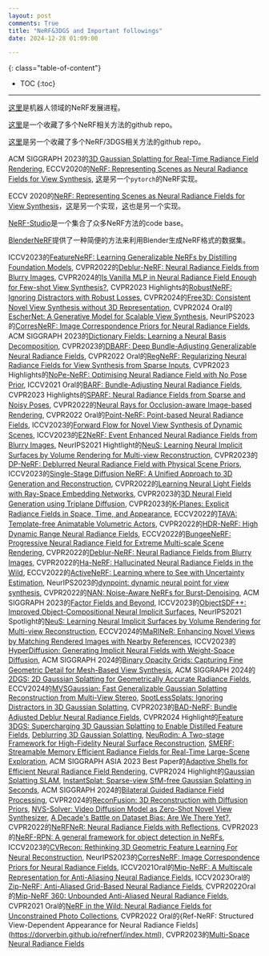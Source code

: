 ```yaml
---
layout: post
comments: True
title: "NeRF&3DGS and Important followings"
date: 2024-12-28 01:09:00

---
```


<!--more-->

{: class="table-of-content"}
* TOC
{:toc}

---

[这里](https://github.com/zubair-irshad/Awesome-Implicit-NeRF-Robotics)是机器人领域的NeRF发展进程。

[这里](https://github.com/visonpon/New-View-Synthesis)是一个收藏了多个NeRF相关方法的github repo。

[这里](https://github.com/yangjiheng/nerf_and_beyond_docs)是另一个收藏了多个NeRF/3DGS相关方法的github repo。

ACM SIGGRAPH 2023的[3D Gaussian Splatting for Real-Time Radiance Field Rendering](https://repo-sam.inria.fr/fungraph/3d-gaussian-splatting/), ECCV2020的[NeRF: Representing Scenes as Neural Radiance Fields for View Synthesis](https://github.com/yenchenlin/nerf-pytorch/tree/master), [这](https://github.com/bmild/nerf/tree/master)是另一个`pytorch`的NeRF实现。

ECCV 2020的[NeRF: Representing Scenes as Neural Radiance Fields for View Synthesis](https://www.matthewtancik.com/nerf)，[这](https://github.com/bmild/nerf)是另一个实现，[这](https://github.com/krrish94/nerf-pytorch)也是另一个实现。

[NeRF-Studio](https://docs.nerf.studio/)是一个集合了众多NeRF方法的code base。

[BlenderNeRF](https://github.com/maximeraafat/BlenderNeRF)提供了一种简便的方法来利用Blender生成NeRF格式的数据集。

ICCV2023的[FeatureNeRF: Learning Generalizable NeRFs by Distilling Foundation Models](https://jianglongye.com/featurenerf/), CVPR2022的[Deblur-NeRF: Neural Radiance Fields from Blurry Images](https://limacv.github.io/deblurnerf/), CVPR2024的[Is Vanilla MLP in Neural Radiance Field Enough for Few-shot View Synthesis?](https://openaccess.thecvf.com/content/CVPR2024/papers/Zhu_Is_Vanilla_MLP_in_Neural_Radiance_Field_Enough_for_Few-shot_CVPR_2024_paper.pdf), CVPR2023 Highlights的[RobustNeRF: Ignoring Distractors with Robust Losses](https://robustnerf.github.io/), CVPR2024的[Free3D: Consistent Novel View Synthesis without 3D Representation](https://chuanxiaz.com/free3d/), CVPR2024 Oral的[EscherNet: A Generative Model for Scalable View Synthesis](https://kxhit.github.io/EscherNet), NeurIPS2023的[CorresNeRF: Image Correspondence Priors for Neural Radiance Fields](https://yxlao.github.io/corres-nerf/), ACM SIGGRAPH 2023的[Dictionary Fields: Learning a Neural Basis Decomposition](https://apchenstu.github.io/FactorFields/), CVPR2023的[DBARF: Deep Bundle-Adjusting Generalizable Neural Radiance Fields](https://aibluefisher.github.io/dbarf/), CVPR2022 Oral的[RegNeRF: Regularizing Neural Radiance Fields for View Synthesis from Sparse Inputs](https://m-niemeyer.github.io/regnerf/), CVPR2023 Highlights的[NoPe-NeRF: Optimising Neural Radiance Field with No Pose Prior](https://nope-nerf.active.vision/), ICCV2021 Oral的[BARF: Bundle-Adjusting Neural Radiance Fields](https://chenhsuanlin.bitbucket.io/bundle-adjusting-NeRF/), CVPR2023 Highlights的[SPARF: Neural Radiance Fields from Sparse and Noisy Poses](https://prunetruong.com/sparf.github.io/), CVPR2022的[Neural Rays for Occlusion-aware Image-based Rendering](https://liuyuan-pal.github.io/NeuRay/), CVPR2022 Oral的[Point-NeRF: Point-based Neural Radiance Fields](https://xharlie.github.io/projects/project_sites/pointnerf/), ICCV2023的[Forward Flow for Novel View Synthesis of Dynamic Scenes](https://npucvr.github.io/ForwardFlowDNeRF/), ICCV2023的[E2NeRF: Event Enhanced Neural Radiance Fields from Blurry Images](https://icvteam.github.io/E2NeRF.html), NeurIPS2021 Hightlight的[NeuS: Learning Neural Implicit Surfaces by Volume Rendering for Multi-view Reconstruction](https://lingjie0206.github.io/papers/NeuS/), CVPR2023的[DP-NeRF: Deblurred Neural Radiance Field with Physical Scene Priors](https://dogyoonlee.github.io/dpnerf/), ICCV2023的[Single-Stage Diffusion NeRF: A Unified Approach to 3D Generation and Reconstruction](https://lakonik.github.io/ssdnerf/), CVPR2022的[Learning Neural Light Fields with Ray-Space Embedding Networks](https://neural-light-fields.github.io/), CVPR2023的[3D Neural Field Generation using Triplane Diffusion](https://jryanshue.com/nfd/), CVPR2023的[K-Planes: Explicit Radiance Fields in Space, Time, and Appearance](https://sarafridov.github.io/K-Planes/), ECCV2022的[TAVA: Template-free Animatable Volumetric Actors](https://www.liruilong.cn/projects/tava/), CVPR2022的[HDR-NeRF: High Dynamic Range Neural Radiance Fields](https://xhuangcv.github.io/hdr-nerf/), ECCV2022的[BungeeNeRF: Progressive Neural Radiance Field for Extreme Multi-scale Scene Rendering](https://city-super.github.io/citynerf/), CVPR2022的[Deblur-NeRF: Neural Radiance Fields from Blurry Images](https://limacv.github.io/deblurnerf/), CVPR2022的[Ha-NeRF: Hallucinated Neural Radiance Fields in the Wild](https://rover-xingyu.github.io/Ha-NeRF/), ECCV2022的[ActiveNeRF: Learning where to See with Uncertainty Estimation](https://github.com/LeapLabTHU/ActiveNeRF), NeurIPS2023的[dynpoint: dynamic neural point for view synthesis](https://github.com/kaichen-z/DynPoint), CVPR2022的[NAN: Noise-Aware NeRFs for Burst-Denoising](https://noise-aware-nerf.github.io/), ACM SIGGRAPH 2023的[Factor Fields and Beyond](https://apchenstu.github.io/FactorFields/), ICCV2023的[ObjectSDF++: Improved Object-Compositional Neural Implicit Surfaces](https://wuqianyi.top/objectsdf++), NeurIPS2021 Spotlight的[NeuS: Learning Neural Implicit Surfaces by Volume Rendering for Multi-view Reconstruction](https://lingjie0206.github.io/papers/NeuS/), ECCV2024的[MaRINeR: Enhancing Novel Views by Matching Rendered Images with Nearby References](https://boelukas.github.io/mariner/), ICCV2023的[HyperDiffusion: Generating Implicit Neural Fields with Weight-Space Diffusion](https://ziyaerkoc.com/hyperdiffusion/), ACM SIGGRAPH 2024的[Binary Opacity Grids: Capturing Fine Geometric Detail for Mesh-Based View Synthesis](https://creiser.github.io/binary_opacity_grid/), ACM SIGGRAPH 2024的[2DGS: 2D Gaussian Splatting for Geometrically Accurate Radiance Fields](https://surfsplatting.github.io/), ECCV2024的[MVSGaussian: Fast Generalizable Gaussian Splatting Reconstruction from Multi-View Stereo](https://mvsgaussian.github.io/), [SpotLessSplats: Ignoring Distractors in 3D Gaussian Splatting](https://spolesssplats.github.io/), CVPR2023的[BAD-NeRF: Bundle Adjusted Deblur Neural Radiance Fields](https://wangpeng000.github.io/BAD-NeRF/), CVPR2024 Highlight的[Feature 3DGS: Supercharging 3D Gaussian Splatting to Enable Distilled Feature Fields](https://feature-3dgs.github.io/), [Deblurring 3D Gaussian Splatting](https://benhenryl.github.io/Deblurring-3D-Gaussian-Splatting/), [NeuRodin: A Two-stage Framework for High-Fidelity Neural Surface Reconstruction](https://open3dvlab.github.io/NeuRodin/), [SMERF: Streamable Memory Efficient Radiance Fields for Real-Time Large-Scene Exploration](https://smerf-3d.github.io/), ACM SIGGRAPH ASIA 2023 Best Paper的[Adaptive Shells for Efficient Neural Radiance Field Rendering](https://research.nvidia.com/labs/toronto-ai/adaptive-shells/), CVPR2024 Highlight的[Gaussian Splatting SLAM](https://rmurai.co.uk/projects/GaussianSplattingSLAM/), [InstantSplat: Sparse-view SfM-free Gaussian Splatting in Seconds](https://instantsplat.github.io/), ACM SIGGRAPH 2024的[Bilateral Guided Radiance Field Processing](https://bilarfpro.github.io/), CVPR2024的[ReconFusion: 3D Reconstruction with Diffusion Priors](https://reconfusion.github.io/), [NVS-Solver: Video Diffusion Model as Zero-Shot Novel View Synthesizer](https://github.com/ZHU-Zhiyu/NVS_Solver), [A Decade's Battle on Dataset Bias: Are We There Yet?](https://github.com/liuzhuang13/bias), CVPR2022的[NeRFNeR: Neural Radiance Fields with Reflections](https://bennyguo.github.io/nerfren/), CVPR2023的[NeRF-RPN: A general framework for object detection in NeRFs](https://github.com/lyclyc52/NeRF_RPN), ICCV2023的[CVRecon: Rethinking 3D Geometric Feature Learning For Neural Reconstruction](https://cvrecon.ziyue.cool/), NeurIPS2023的[CorresNeRF: Image Correspondence Priors for Neural Radiance Fields](https://yxlao.github.io/corres-nerf/?utm_source=tldrai), ICCV2021Oral的[Mip-NeRF: A Multiscale Representation for Anti-Aliasing Neural Radiance Fields](https://jonbarron.info/mipnerf/), ICCV2023Oral的[Zip-NeRF: Anti-Aliased Grid-Based Neural Radiance Fields](https://jonbarron.info/zipnerf/), CVPR2022Oral的[Mip-NeRF 360: Unbounded Anti-Aliased Neural Radiance Fields](https://jonbarron.info/mipnerf360/), CVPR2021 Oral的[NeRF in the Wild: Neural Radiance Fields for Unconstrained Photo Collections](https://nerf-w.github.io/), CVPR2022 Oral的{Ref-NeRF: Structured View-Dependent Appearance for Neural Radiance Fields](https://dorverbin.github.io/refnerf/index.html), CVPR2023的[Multi-Space Neural Radiance Fields](https://zx-yin.github.io/msnerf/)
